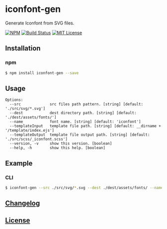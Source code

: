 # iconfont-gen

Generate Iconfont from SVG files.

[![NPM](https://nodei.co/npm/iconfont-gen.png)](https://nodei.co/npm/iconfont-gen/)
[![Build Status](https://travis-ci.org/isaxxx/iconfont-gen.svg?branch=master)](https://travis-ci.org/isaxxx/iconfont-gen)
[![MIT License](http://img.shields.io/badge/license-MIT-blue.svg?style=flat)](LICENSE)

## Installation

### npm

```bash
$ npm install iconfont-gen --save
```

## Usage

```
Options:
  --src             src files path pattern. [string] [default: './src/svg/*.svg']
  --dest            dest directory path. [string] [default: './dest/assets/fonts/']
  --name            font name. [string] [default: 'iconfont']
  --templateInput   template file path. [string] [default: __dirname + '/template/index.ejs']
  --templateOutput  template file output path. [string] [default: './src/scss/_iconfont.scss']
  --version, -v     show this version. [boolean]
  --help, -h        show this help. [boolean]
```

## Example

### CLI

```bash
$ iconfont-gen --src ./src/svg/*.svg --dest ./dest/assets/fonts/ --name iconfont --templateInput ./template/index.ejs --templateOutput ./src/scss/_iconfont.scss
```

## [Changelog](CHANGELOG.md)

## [License](LICENSE)
